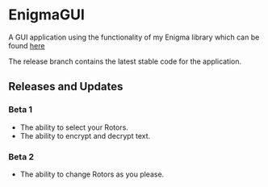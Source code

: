 # EnigmaGUI
A GUI application using the functionality of my Enigma library which can be found [here](https://github.com/c1ph3r-dev/Enigma)

The release branch contains the latest stable code for the application.

## Releases and Updates
### Beta 1
* The ability to select your Rotors.
* The ability to encrypt and decrypt text.

### Beta 2
* The ability to change Rotors as you please.

